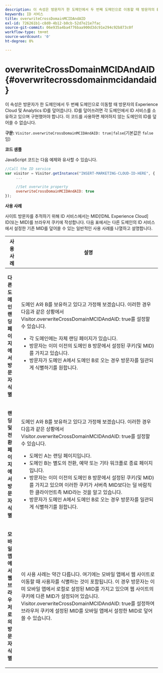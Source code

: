 ```yaml
---
description: 이 속성은 방문자가 한 도메인에서 두 번째 도메인으로 이동할 때 방문자의 Experience Cloud 및 Analytics ID를 덮어씁니다. ID를 덮어쓰려면 각 도메인에서 ID 서비스를 소유하고 있으며 구현했어야 합니다. 이 코드를 사용하면 제어하지 않는 도메인의 ID를 덮어쓸 수 없습니다.
keywords: ID 서비스
title: overwriteCrossDomainMCIDAndAID
exl-id: 726261b1-c8d0-4b12-b0cb-52d7e21e7fac
source-git-commit: 06e935a4ba4776baa900d3dc91e294c92b873c0f
workflow-type: tm+mt
source-wordcount: '0'
ht-degree: 0%

---
```


# overwriteCrossDomainMCIDAndAID{#overwritecrossdomainmcidandaid}

이 속성은 방문자가 한 도메인에서 두 번째 도메인으로 이동할 때 방문자의 Experience Cloud 및 Analytics ID를 덮어씁니다. ID를 덮어쓰려면 각 도메인에서 ID 서비스를 소유하고 있으며 구현했어야 합니다. 이 코드를 사용하면 제어하지 않는 도메인의 ID를 덮어쓸 수 없습니다.

**구문:** `Visitor.overwriteCrossDomainMCIDAndAID: true|false`(기본값은 `false`임)

**코드 샘플**

JavaScript 코드는 다음 예제와 유사할 수 있습니다.

```js
//Call the ID service 
var visitor = Visitor.getInstance("INSERT-MARKETING-CLOUD-ID-HERE", { 
     ... 
 
     //Set overwrite property 
     overwriteCrossDomainMCIDAndAID: true 
}); 
```

**사용 사례**

사이트 방문자를 추적하기 위해 ID 서비스에서는 MID[!DNL Experience Cloud] ID(또는 MID)를 브라우저 쿠키에 작성합니다. 다음 표에서는 다른 도메인의 ID 서비스에서 설정한 기존 MID를 덮어쓸 수 있는 일반적인 사용 사례를 나열하고 설명합니다.

<table id="table_FC1AF6551D6646E0BF1C4FB7C1316EBB"> 
 <thead> 
  <tr> 
   <th colname="col1" class="entry"> 사용 사례 </th> 
   <th colname="col2" class="entry"> 설명 </th> 
  </tr> 
 </thead>
 <tbody> 
  <tr> 
   <td colname="col1"> <p> <b>다른 도메인 랜딩 페이지에서 방문자 식별</b> </p> </td> 
   <td colname="col2"> <p>도메인 A와 B를 보유하고 있다고 가정해 보겠습니다. 이러한 경우 다음과 같은 상황에서 <span class="codeph">Visitor.overwriteCrossDomainMCIDAndAID: true</span>를 설정할 수 있습니다. </p> <p> 
     <ul id="ul_FB4704BFE7134F1688E34BF1A36627B7"> 
      <li id="li_FF71FD1FB9DD4702B675A140FAD2B481">각 도메인에는 자체 랜딩 페이지가 있습니다. </li> 
      <li id="li_78F75469D32D473B93148B46D35E67F1">방문자는 이미 이전의 도메인 B 방문에서 설정된 쿠키(및 MID)를 가지고 있습니다. </li> 
      <li id="li_305CE5138EEB43D3BF9CE38D1E7FFA04">방문자가 도메인 A에서 도메인 B로 오는 경우 방문자를 일관되게 식별하기를 원합니다. </li> 
     </ul> </p> </td> 
  </tr> 
  <tr> 
   <td colname="col1"> <p> <b>랜딩 및 전환 페이지에서 방문자 식별</b> </p> </td> 
   <td colname="col2"> <p>도메인 A와 B를 보유하고 있다고 가정해 보겠습니다. 이러한 경우 다음과 같은 상황에서 <span class="codeph">Visitor.overwriteCrossDomainMCIDAndAID: true</span>를 설정할 수 있습니다. </p> 
    <ul id="ul_7BEBFD523A2F47AFB6963536E43692D0"> 
     <li id="li_71586080489340E2A6C0B263F231E3DE">도메인 A는 랜딩 페이지입니다. </li> 
     <li id="li_4E3D3CB380EE4F1BAC4CD752194AE8DE">도메인 B는 별도의 전환, 예약 또는 기타 워크플로 종료 페이지입니다. </li> 
     <li id="li_FB393B16CFAC4D2D9B2328EBA4573C1A">방문자는 이미 이전의 도메인 B 방문에서 설정된 쿠키(및 MID)를 가지고 있으며 이러한 쿠키가 서버측 MID보다는 덜 바람직한 클라이언트측 MID라는 것을 알고 있습니다. </li> 
     <li id="li_36FC138530A4476A995C0F9FD73C41DE">방문자가 도메인 A에서 도메인 B로 오는 경우 방문자를 일관되게 식별하기를 원합니다. </li> 
    </ul> </td> 
  </tr> 
  <tr> 
   <td colname="col1"> <p> <b>모바일 앱에서 웹 브라우저로의 방문자 식별</b> </p> </td> 
   <td colname="col2"> <p>이 사용 사례는 약간 다릅니다. 여기에는 모바일 앱에서 웹 사이트로 이동할 때 사용자를 식별하는 것이 포함됩니다. 이 경우 방문자는 이미 모바일 앱에서 로컬로 설정된 MID를 가지고 있으며 웹 사이트의 쿠키에 다른 MID가 설정되어 있습니다. <span class="codeph">Visitor.overwriteCrossDomainMCIDAndAID: true</span>를 설정하여 브라우저 쿠키에 설정된 MID를 모바일 앱에서 설정한 MID로 덮어쓸 수 있습니다. </p> </td> 
  </tr> 
 </tbody> 
</table>
